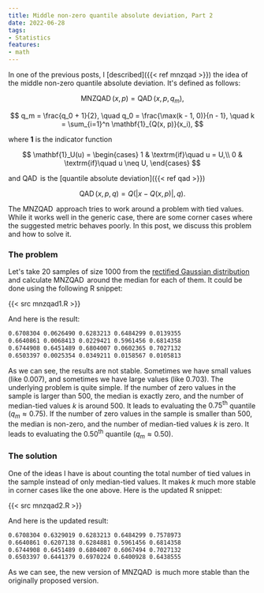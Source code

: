 ```yaml
---
title: Middle non-zero quantile absolute deviation, Part 2
date: 2022-06-28
tags:
- Statistics
features:
- math
---
```


In one of the previous posts, I [described]({{< ref mnzqad >}}) the idea of the
  middle non-zero quantile absolute deviation.
It's defined as follows:

$$
\operatorname{MNZQAD}(x, p) = \operatorname{QAD}(x, p, q_m),
$$

$$
q_m = \frac{q_0 + 1}{2}, \quad
q_0 = \frac{\max(k - 1, 0)}{n - 1}, \quad
k = \sum_{i=1}^n \mathbf{1}_{Q(x, p)}(x_i),
$$

where $\mathbf{1}$ is the indicator function

$$
\mathbf{1}_U(u) = \begin{cases}
1 & \textrm{if}\quad  u = U,\\
0 & \textrm{if}\quad  u \neq U,
\end{cases}
$$

and $\operatorname{QAD}$ is the [quantile absolute deviation]({{< ref qad >}})

$$
\operatorname{QAD}(x, p, q) = Q(|x - Q(x, p)|, q).
$$

The $\operatorname{MNZQAD}$ approach tries to work around a problem with tied values.
While it works well in the generic case, there are some corner cases
  where the suggested metric behaves poorly.
In this post, we discuss this problem and how to solve it.

<!--more-->

### The problem

Let's take 20 samples of size 1000 from the
  [rectified Gaussian distribution](https://en.wikipedia.org/wiki/Rectified_Gaussian_distribution)
  and calculate $\operatorname{MNZQAD}$ around the median for each of them.
It could be done using the following R snippet:

{{< src mnzqad1.R >}}

And here is the result:

```txt
0.6708304 0.0626490 0.6283213 0.6484299 0.0139355
0.6640861 0.0068413 0.0229421 0.5961456 0.6814358
0.6744908 0.6451489 0.6804007 0.0602365 0.7027132
0.6503397 0.0025354 0.0349211 0.0158567 0.0105813
```

As we can see, the results are not stable.
Sometimes we have small values (like 0.007), and sometimes we have large values (like 0.703).
The underlying problem is quite simple.
If the number of zero values in the sample is larger than 500,
  the median is exactly zero,
  and the number of median-tied values $k$ is around 500.
It leads to evaluating the $0.75^\textrm{th}$ quantile ($q_m \approx 0.75$).
If the number of zero values in the sample is smaller than 500,
  the median is non-zero,
  and the number of median-tied values $k$ is zero.
It leads to evaluating the $0.50^\textrm{th}$ quantile ($q_m \approx 0.50$).

### The solution

One of the ideas I have is about counting the total number of tied values in the sample
  instead of only median-tied values.
It makes $k$ much more stable in corner cases like the one above.
Here is the updated R snippet:

{{< src mnzqad2.R >}}

And here is the updated result:

```txt
0.6708304 0.6329019 0.6283213 0.6484299 0.7578973
0.6640861 0.6207138 0.6284881 0.5961456 0.6814358
0.6744908 0.6451489 0.6804007 0.6067494 0.7027132
0.6503397 0.6441379 0.6970224 0.6400928 0.6438555
```

As we can see, the new version of $\operatorname{MNZQAD}$ is much more stable
  than the originally proposed version.